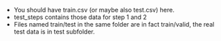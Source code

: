 - You should have train.csv (or maybe also test.csv) here.
- test_steps contains those data for step 1 and 2
- Files named train/test in the same folder are in fact train/valid, the real test data is in test subfolder.
